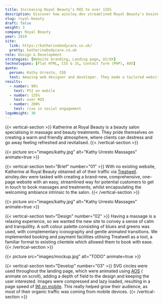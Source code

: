 ```yaml
---
title: Increasing Royal Beauty’s ROI to over 135%
description: Discover how ainsley.dev streamlined Royal Beauty's business with a comprehensive, clean UI and easy to navigate website.
slug: royal-beauty
draft: false
weight: 3
company: Royal Beauty
year: 2019
site:
  link: https://katherinebodycare.co.uk/
  pretty: katherinebodycare.co.uk
role: Design & Development
strategies: [Website branding, Landing page, UI/UX]
technologies: [Flat HTML, CSS & JS, Contact form (PHP), AOS]
quote:
  person: Kathy Urresto, CEO
  text: Amazing web designer and developer. They made a tailored website for me within a short time, and with great ideas. They listened to all my needs, were very responsive and super professional. Highly recommend. Thanks Ainsley!!
results:
  - number: 96%
    text: PSI on mobile
  - number: 135%
    text: over ROI
  - number: 200%
    text: rise in social engagement
logoWeight: 30
---
```


<!-- Intro -->
{{< vertical-section >}}
Katherine at Royal Beauty is a beauty salon specialising in massage and beauty treatments. They pride themselves on
creating a warm and friendly atmosphere, where clients can destress and go away feeling refreshed and revitalised.
{{< /vertical-section >}}

<!-- Kathy -->
{{< picture src="images/kathy.jpg" alt="Kathy Urresto Massages" animate=true >}}

<!-- Brief -->
{{< vertical-section text="Brief" number="01" >}}
With no existing website, Katherine at Royal Beauty obtained all of their traffic
via [Treatwell](https://katherineroyalbeauty.mytreatwell.co.uk/). ainsley.dev were tasked with creating a brand-new,
comprehensive, one-page website with an easy, streamlined way for potential customers to get in touch to book massages
and treatments, whilst encapsulating the welcoming ambiance intrinsic to the salon.
{{< /vertical-section >}}

<!-- Video -->
{{< picture src="images/kathy.jpg" alt="Kathy Urresto Massages" animate=true >}}

<!-- Design -->
{{< vertical-section text="Design" number="02" >}}
Having a massage is a relaxing experience, so we wanted the new site to convey a sense of calm and tranquillity. A soft
colour palette consisting of blues and greens was used, with complementary iconography and gentle animated transitions.
We implemented booking and payment facilities utilising Treatwell as a tool, a familiar format to existing clientele
which allowed them to book with ease.
{{< /vertical-section >}}

<!-- Mockup -->
{{< picture src="images/mockup.jpg" alt="TODO" animate=true >}}

<!-- Development -->
{{< vertical-section text="Develop" number="03" >}}
SVG circles were used throughout the landing page, which were animated using [AOS](https://michalsnik.github.io/aos/) (
animate on scroll), adding a depth of field to the design and keeping the user interested. Images were compressed and
lazy loaded, resulting in a page speed
of [96 on mobile](https://pagespeed.web.dev/report?url=https%3A%2F%2Fkatherinebodycare.co.uk%2F). This really helped
grow their audience, as most of their organic traffic was coming from mobile devices.
{{< /vertical-section >}}
